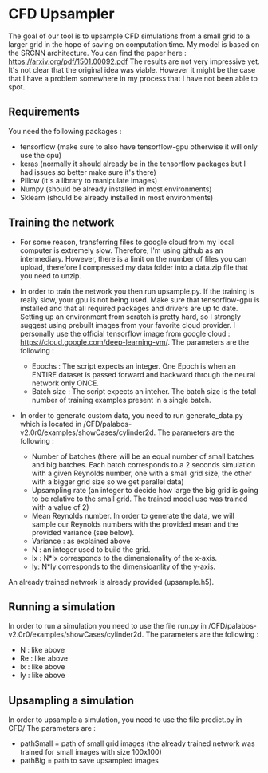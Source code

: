 # CFD Upsampler

The goal of our tool is to upsample CFD simulations from a small grid to a larger grid in the hope of saving on computation time. My model is based on the SRCNN architecture. You can find the paper here : 
https://arxiv.org/pdf/1501.00092.pdf
The results are not very impressive yet. It's not clear that the original idea was viable. However it might be the case that I have a problem somewhere in my process that I have not been able to spot. 

## Requirements

You need the following packages : 
- tensorflow (make sure to also have tensorflow-gpu otherwise it will only use the cpu)
- keras (normally it should already be in the tensorflow packages but I had issues so better make sure it's there)
- Pillow (it's a library to manipulate images)
- Numpy (should be already installed in most environments)
- Sklearn (should be already installed in most environments)

## Training the network

- For some reason, transferring files to google cloud from my local computer is extremely slow. Therefore, I'm using github as an intermediary. However, there is a limit on the number of files you can upload, therefore I compressed my data folder into a data.zip file that you need to unzip. 

- In order to train the network you then run upsample.py. If the training is really slow, your gpu is not being used. Make sure that tensorflow-gpu is installed and that all required packages and drivers are up to date. Setting up an environment from scratch is pretty hard, so I strongly suggest using prebuilt images from your favorite cloud provider. 
I personally use the official tensorflow image from google cloud : https://cloud.google.com/deep-learning-vm/. The parameters are the following : 
	- Epochs : The script expects an integer. One Epoch is when an ENTIRE dataset is passed forward and backward through the neural network only ONCE.
	- Batch size : The script expects an inteher. The batch size is the total number of training examples present in a single batch. 

- In order to generate custom data, you need to run generate_data.py which is located in /CFD/palabos-v2.0r0/examples/showCases/cylinder2d. The parameters are the following :
	- Number of batches (there will be an equal number of small batches and big batches. Each batch corresponds to a 2 seconds simulation with a given Reynolds number, one with a small grid size, the other with a bigger grid size so we get parallel data)
	- Upsampling rate (an integer to decide how large the big grid is going to be relative to the small grid. The trained model use was trained with a value of 2)
	- Mean Reynolds number. In order to generate the data, we will sample our Reynolds numbers with the provided mean and the provided variance (see below).
	- Variance : as explained above
	- N : an integer used to build the grid. 
	- lx : N*lx corresponds to the dimensionality of the x-axis.
	- ly: N*ly corresponds to the dimensioanlity of the y-axis. 

An already trained network is already provided (upsample.h5).

## Running a simulation

In order to run a simulation you need to use the file run.py in /CFD/palabos-v2.0r0/examples/showCases/cylinder2d. The parameters are the following : 

- N : like above
- Re : like above
- lx : like above
- ly : like above

## Upsampling a simulation 

In order to upsample a simulation, you need to use the file predict.py in CFD/ 
The parameters are :
 
- pathSmall = path of small grid images (the already trained network was trained for small images with size 100x100)
- pathBig = path to save upsampled images


